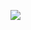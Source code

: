 <a href="#"><img width="auto" height="auto" src="https://github.com/jsm-28415/Personal/blob/main/codeforces.gif" height="175px"/></a>
